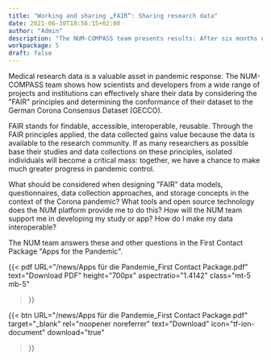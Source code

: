 ```yaml
---
title: "Working and sharing „FAIR“: Sharing research data"
date: 2021-06-30T18:58:15+02:00
author: "Admin"
description: "The NUM-COMPASS team presents results: After six months of project work, we have now published the First Contact Package „Apps for the Pandemic“. What is it about and for whom is this reading just right?"
workpackage: 5
draft: false
---
```


Medical research data is a valuable asset in pandemic response. The NUM-COMPASS team shows how scientists and developers from a wide range of projects and institutions can effectively share their data by considering the "FAIR" principles and determining the conformance of their dataset to the German Corona Consensus Dataset (GECCO). 

FAIR stands for findable, accessible, interoperable, reusable. Through the FAIR principles applied, the data collected gains value because the data is available to the research community. If as many researchers as possible base their studies and data collections on these principles, isolated individuals will become a critical mass: together, we have a chance to make much greater progress in pandemic control.

What should be considered when designing "FAIR" data models, questionnaires, data collection approaches, and storage concepts in the context of the Corona pandemic? What tools and open source technology does the NUM platform provide me to do this? How will the NUM team support me in developing my study or app? How do I make my data interoperable?

The NUM team answers these and other questions in the First Contact Package "Apps for the Pandemic".

{{< pdf
    URL="/news/Apps für die Pandemie_First Contact Package.pdf"
    text="Download PDF"
    height="700px"
    aspectratio="1.4142"
    class="mt-5 mb-5"
>}}


{{< btn
        URL="/news/Apps für die Pandemie_First Contact Package.pdf"
        target="_blank"
        rel="noopener noreferrer"
        text="Download"
        icon="tf-ion-document"
        download="true"
>}}
